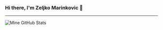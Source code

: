 ### Hi there, I'm Zeljko Marinkovic 👋

<!-- ---

[![Top Langs](https://github-readme-stats.vercel.app/api/top-langs/?username=zeljkomarinkovic&theme=dracula&hide_border=true&show_icons=true)](https://github.com/anuraghazra/github-readme-stats)
-->

<!--
**zeljkomarinkovic/zeljkomarinkovic** is a ✨ _special_ ✨ repository because its `README.md` (this file) appears on your GitHub profile.

Here are some ideas to get you started:

- 🔭 I’m currently working on ...
- 🌱 I’m currently learning ...
- 👯 I’m looking to collaborate on ...
- 🤔 I’m looking for help with ...
- 💬 Ask me about ...
- 📫 How to reach me: ...
- 😄 Pronouns: ...
- ⚡ Fun fact: ...
-->

---

<img align="left" alt="Mine GitHub Stats" src="https://github-readme-stats.vercel.app/api?username=zeljkomarinkovic&theme=dracula&show_icons=true&hide_border=true" />


